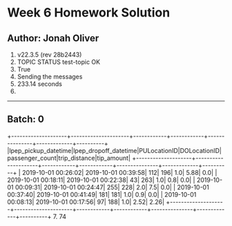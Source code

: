 # Week 6 Homework Solution
## Author: Jonah Oliver
   
1. v22.3.5 (rev 28b2443)
2. TOPIC       STATUS
test-topic  OK
3. True
4. Sending the messages
5. 233.14 seconds
6. 
-------------------------------------------
Batch: 0
-------------------------------------------
+--------------------+---------------------+------------+------------+---------------+-------------+----------+
|lpep_pickup_datetime|lpep_dropoff_datetime|PULocationID|DOLocationID|passenger_count|trip_distance|tip_amount|
+--------------------+---------------------+------------+------------+---------------+-------------+----------+
| 2019-10-01 00:26:02|  2019-10-01 00:39:58|         112|         196|            1.0|         5.88|       0.0|
| 2019-10-01 00:18:11|  2019-10-01 00:22:38|          43|         263|            1.0|          0.8|       0.0|
| 2019-10-01 00:09:31|  2019-10-01 00:24:47|         255|         228|            2.0|          7.5|       0.0|
| 2019-10-01 00:37:40|  2019-10-01 00:41:49|         181|         181|            1.0|          0.9|       0.0|
| 2019-10-01 00:08:13|  2019-10-01 00:17:56|          97|         188|            1.0|         2.52|      2.26|
+--------------------+---------------------+------------+------------+---------------+-------------+----------+
7. 74
